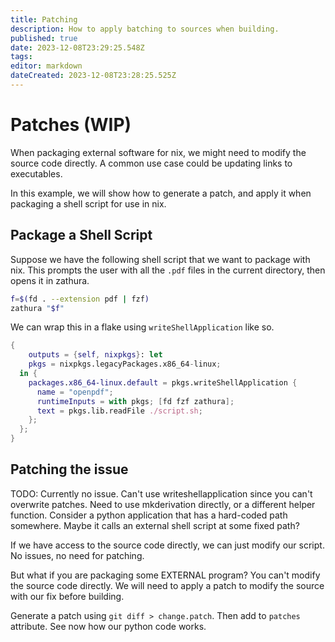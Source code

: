 ```yaml
---
title: Patching
description: How to apply batching to sources when building.
published: true
date: 2023-12-08T23:29:25.548Z
tags: 
editor: markdown
dateCreated: 2023-12-08T23:28:25.525Z
---
```


# Patches (WIP)
When packaging external software for nix, we might need to modify the source code directly.  A common use case could be updating links to executables.

In this example, we will show how to generate a patch, and apply it when packaging a shell script for use in nix.

## Package a Shell Script

Suppose we have the following shell script that we want to package with nix.  This prompts the user with all the `.pdf` files in the current directory, then opens it in zathura.
```sh
f=$(fd . --extension pdf | fzf)
zathura "$f"
```
We can wrap this in a flake using `writeShellApplication` like so.
```nix
{
	outputs = {self, nixpkgs}: let
  	pkgs = nixpkgs.legacyPackages.x86_64-linux;
  in {
    packages.x86_64-linux.default = pkgs.writeShellApplication {
      name = "openpdf";
      runtimeInputs = with pkgs; [fd fzf zathura];
      text = pkgs.lib.readFile ./script.sh;
    };
  };
}
```

## Patching the issue

TODO: Currently no issue.  Can't use writeshellapplication since you can't overwrite patches.  Need to use mkderivation directly, or a different helper function. Consider a python application that has a hard-coded path somewhere.  Maybe it calls an external shell script at some fixed path?

If we have access to the source code directly, we can just modify our script.  No issues, no need for patching.

But what if you are packaging some EXTERNAL program?  You can't modify the source code directly.  We will need to apply a patch to modify the source with our fix before building.

Generate a patch using `git diff > change.patch`.  Then add to `patches` attribute.  See now how our python code works.
